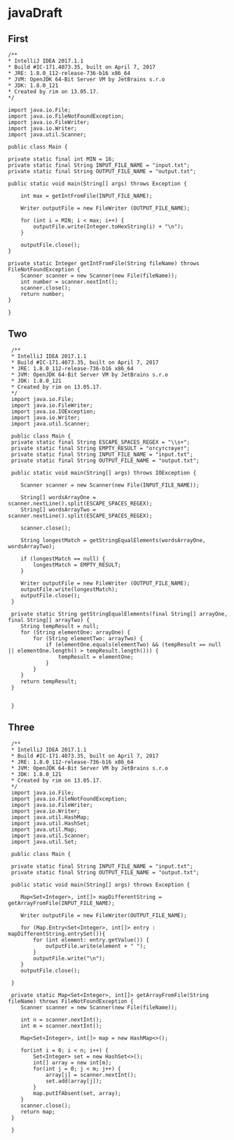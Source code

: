 # javaDraft
   
## First

    /**
    * IntelliJ IDEA 2017.1.1
    * Build #IC-171.4073.35, built on April 7, 2017
    * JRE: 1.8.0_112-release-736-b16 x86_64
    * JVM: OpenJDK 64-Bit Server VM by JetBrains s.r.o
    * JDK: 1.8.0_121
    * Created by rim on 13.05.17.
    */

    import java.io.File;
    import java.io.FileNotFoundException;
    import java.io.FileWriter;
    import java.io.Writer;
    import java.util.Scanner;

    public class Main {

    private static final int MIN = 16;
    private static final String INPUT_FILE_NAME = "input.txt";
    private static final String OUTPUT_FILE_NAME = "output.txt";

    public static void main(String[] args) throws Exception {

        int max = getIntFromFile(INPUT_FILE_NAME);

        Writer outputFile = new FileWriter (OUTPUT_FILE_NAME);

        for (int i = MIN; i < max; i++) {
            outputFile.write(Integer.toHexString(i) + "\n");
        }

        outputFile.close();
    }

    private static Integer getIntFromFile(String fileName) throws FileNotFoundException {
        Scanner scanner = new Scanner(new File(fileName));
        int number = scanner.nextInt();
        scanner.close();
        return number;
    }

    }
   
 ## Two
     /**
     * IntelliJ IDEA 2017.1.1
     * Build #IC-171.4073.35, built on April 7, 2017
     * JRE: 1.8.0_112-release-736-b16 x86_64
     * JVM: OpenJDK 64-Bit Server VM by JetBrains s.r.o
     * JDK: 1.8.0_121
     * Created by rim on 13.05.17.
     */
     import java.io.File;
     import java.io.FileWriter;
     import java.io.IOException;
     import java.io.Writer;
     import java.util.Scanner;

     public class Main {
     private static final String ESCAPE_SPACES_REGEX = "\\s+";
     private static final String EMPTY_RESULT = "отсутствует";
     private static final String INPUT_FILE_NAME = "input.txt";
     private static final String OUTPUT_FILE_NAME = "output.txt";

     public static void main(String[] args) throws IOException {

        Scanner scanner = new Scanner(new File(INPUT_FILE_NAME));

        String[] wordsArrayOne = scanner.nextLine().split(ESCAPE_SPACES_REGEX);
        String[] wordsArrayTwo = scanner.nextLine().split(ESCAPE_SPACES_REGEX);

        scanner.close();

        String longestMatch = getStringEqualElements(wordsArrayOne, wordsArrayTwo);

        if (longestMatch == null) {
            longestMatch = EMPTY_RESULT;
        }

        Writer outputFile = new FileWriter (OUTPUT_FILE_NAME);
        outputFile.write(longestMatch);
        outputFile.close();
     }

     private static String getStringEqualElements(final String[] arrayOne, final String[] arrayTwo) {
        String tempResult = null;
        for (String elementOne: arrayOne) {
            for (String elementTwo: arrayTwo) {
                if (elementOne.equals(elementTwo) && (tempResult == null || elementOne.length() > tempResult.length())) {
                    tempResult = elementOne;
                }
            }
        }
        return tempResult;
     }


     }
     
     
     
 ## Three
     /**
     * IntelliJ IDEA 2017.1.1
     * Build #IC-171.4073.35, built on April 7, 2017
     * JRE: 1.8.0_112-release-736-b16 x86_64
     * JVM: OpenJDK 64-Bit Server VM by JetBrains s.r.o
     * JDK: 1.8.0_121
     * Created by rim on 13.05.17.
     */
     import java.io.File;
     import java.io.FileNotFoundException;
     import java.io.FileWriter;
     import java.io.Writer;
     import java.util.HashMap;
     import java.util.HashSet;
     import java.util.Map;
     import java.util.Scanner;
     import java.util.Set;

     public class Main {

     private static final String INPUT_FILE_NAME = "input.txt";
     private static final String OUTPUT_FILE_NAME = "output.txt";

     public static void main(String[] args) throws Exception {

        Map<Set<Integer>, int[]> mapDifferentString = getArrayFromFile(INPUT_FILE_NAME);

        Writer outputFile = new FileWriter(OUTPUT_FILE_NAME);

        for (Map.Entry<Set<Integer>, int[]> entry : mapDifferentString.entrySet()){
            for (int element: entry.getValue()) {
                outputFile.write(element + " ");
            }
            outputFile.write("\n");
        }
        outputFile.close();

     }

     private static Map<Set<Integer>, int[]> getArrayFromFile(String fileName) throws FileNotFoundException {
        Scanner scanner = new Scanner(new File(fileName));

        int n = scanner.nextInt();
        int m = scanner.nextInt();

        Map<Set<Integer>, int[]> map = new HashMap<>();

        for(int i = 0; i < n; i++) {
            Set<Integer> set = new HashSet<>();
            int[] array = new int[m];
            for(int j = 0; j < m; j++) {
                array[j] = scanner.nextInt();
                set.add(array[j]);
            }
            map.putIfAbsent(set, array);
        }
        scanner.close();
        return map;
     }

     }
          
